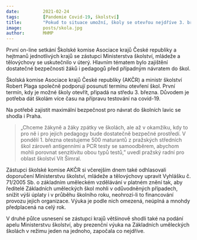 ```yaml
---
date:         2021-02-24
tags:         [Pandemie Covid-19, školství]
title:        "Pokud to situace umožní, školy se otevřou nejdříve 3. března. Sníží se i poplatek za výuku v uměleckých školách"
image: 	      posts/skola.jpg
author:       MHMP
---
```


První on-line setkání Školské komise Asociace krajů České republiky a hejtmanů jednotlivých krajů se zástupci Ministerstva školství, mládeže a tělovýchovy se uskutečnilo v úterý. Hlavním tématem bylo zajištění dostatečné bezpečnosti žáků i pedagogů před případným návratem do škol.

Školská komise Asociace krajů České republiky (AKČR) a ministr školství Robert Plaga společně podporují posunutí termínu otevření škol. První termín, kdy je možné školy otevřít, připadá na středu 3. března. Důvodem je potřeba dát školám více času na přípravu testování na covid-19.

Na potřebě zajistit maximální bezpečnost pro návrat do školních lavic se shodla i Praha. 

> „Chceme žákyně a žáky zpátky ve školách, ale až v okamžiku, kdy to pro ně i pro jejich pedagogy bude dostatečně bezpečné prostředí. V pondělí 1. března otestujeme 500 maturantů z pražských středních škol zároveň antigenními a PCR testy se samoodběrem, abychom mohli porovnat senzitivitu obou typů testů,” uvedl pražský radní pro oblast školství Vít Šimral.

Zástupci školské komise AKČR si včerejším dnem také odhlasovali doporučení Ministerstvu školství, mládeže a tělovýchovy upravit Vyhlášku č. 71/2005 Sb. o základním uměleckém vzdělávání v platném znění tak, aby ředitelé Základních uměleckých škol mohli v odůvodněných případech, snížit výši úplaty i v průběhu školního roku, neohrozí-li to financování provozu jejich organizace. Výuka je podle nich omezená, neúplná a mnohdy předplacená na celý rok.

V druhé půlce usnesení se zástupci krajů většinově shodli také na podání apelu Ministerstvu školství, aby prezenční výuka na Základních uměleckých školách v režimu jeden na jednoho, započala co nejdříve.
